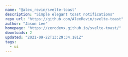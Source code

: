 ```yaml
---
name: "@alex_revin/svelte-toast"
description: "Simple elegant toast notifications"
repo_url: "https://github.com/AlexRevin/svelte-toast"
author: "Jason Lee"
homepage: "https://zerodevx.github.io/svelte-toast/"
downloads: 2
updated: "2021-09-22T13:29:34.181Z"
tags: 
  - ui
---
```

